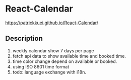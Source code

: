 # React-Calendar #
https://patrickkuei.github.io/React-Calendar/

## Description ##
1.  weekly calendar show 7 days per page
2.  fetch api data to show available time and booked time.
3.  time color change depend on available or booked.
4.  using ISO 8601 time format
5.  todo: language exchange with i18n.
